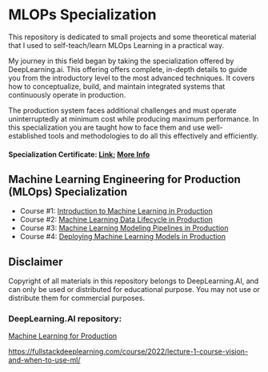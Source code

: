 # MLOPs Specialization
This repository is dedicated to small projects and some theoretical material that I used to self-teach/learn MLOps Learning in a practical way. 

My journey in this field began by taking the specialization offered by DeepLearning.ai. This offering offers complete, in-depth details to guide you from the introductory level to the most advanced techniques. It covers how to conceptualize, build, and maintain integrated systems that continuously operate in production. 

The production system faces additional challenges and must operate uninterruptedly at minimum cost while producing maximum performance. In this specialization you are taught how to face them and use well-established tools and methodologies to do all this effectively and efficiently.
#### Specialization Certificate: [Link](https://www.coursera.org/account/accomplishments/specialization/certificate/VXSBJE9ZVNMC); [More Info](https://www.coursera.org/account/accomplishments/specialization/VXSBJE9ZVNMC)
## Machine Learning Engineering for Production (MLOps) Specialization 

- Course #1: [Introduction to Machine Learning in Production](https://www.coursera.org/learn/introduction-to-machine-learning-in-production?specialization=machine-learning-engineering-for-production-mlops)
- Course #2: [Machine Learning Data Lifecycle in Production](https://www.coursera.org/learn/machine-learning-data-lifecycle-in-production?specialization=machine-learning-engineering-for-production-mlops)
- Course #3: [Machine Learning Modeling Pipelines in Production](https://www.coursera.org/learn/machine-learning-modeling-pipelines-in-production?specialization=machine-learning-engineering-for-production-mlops)
- Course #4: [Deploying Machine Learning Models in Production](https://www.coursera.org/learn/deploying-machine-learning-models-in-production?specialization=machine-learning-engineering-for-production-mlops)


## Disclaimer
Copyright of all materials in this repository belongs to DeepLearning.AI, and can only be used or distributed for educational purpose. You may not use or distribute them for commercial purposes.

### DeepLearning.AI repository:
[Machine Learning for Production](https://github.com/https-deeplearning-ai/machine-learning-engineering-for-production-public/tree/main)

https://fullstackdeeplearning.com/course/2022/lecture-1-course-vision-and-when-to-use-ml/



